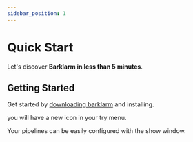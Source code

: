 ```yaml
---
sidebar_position: 1
---
```


# Quick Start

Let's discover **Barklarm in less than 5 minutes**.

## Getting Started

Get started by [downloading barklarm](https://github.com/kanekotic/barklarm/releases) and installing.

you will have a new icon in your try menu. 

Your pipelines can be easily configured with the show window.

